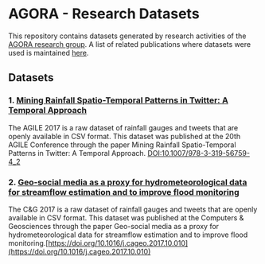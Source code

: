 # AGORA - Research Datasets

This repository contains datasets generated by research activities of the [AGORA research group](http://www.agora.icmc.usp.br/). A list of related publications where datasets were used is maintained [here](http://www.agora.icmc.usp.br/site/publications/).

## Datasets

### 1. [Mining Rainfall Spatio-Temporal Patterns in Twitter: A Temporal Approach](https://github.com/agora-research-group/datasets/tree/master/AGILE2017)

The AGILE 2017 is a raw dataset of rainfall gauges and tweets that are openly available in CSV format. This dataset was published at the 20th AGILE Conference through the paper Mining Rainfall Spatio-Temporal Patterns in Twitter: A Temporal Approach. [DOI:10.1007/978-3-319-56759-4_2](http://dx.doi.org/10.1007/978-3-319-56759-4_2)


### 2. [Geo-social media as a proxy for hydrometeorological data for streamflow estimation and to improve flood monitoring](https://github.com/agora-research-group/datasets/tree/master/C&G017)

The C&G 2017 is a raw dataset of rainfall gauges and tweets that are openly available in CSV format. This dataset was published at the Computers & Geosciences through the paper Geo-social media as a proxy for hydrometeorological data for streamflow estimation and to improve flood monitoring.[https://doi.org/10.1016/j.cageo.2017.10.010](https://doi.org/10.1016/j.cageo.2017.10.010)
